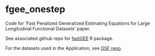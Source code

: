 # fgee_onestep
Code for 'Fast Penalized Generalized Estimating Equations for Large Longitudinal Functional Datasets' paper.

See associated github repo for [fastGEE](https://github.com/gloewing/fastFGEE) R package.

For the datasets used in the Application, see [OSF repo](https://osf.io/b93dc/files/osfstorage).
